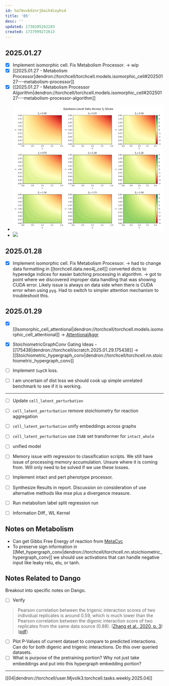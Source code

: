 ```yaml
---
id: ha7mvvbdznrjbaih4ioyhs4
title: '05'
desc: ''
updated: 1738205262283
created: 1737999272613
---
```

## 2025.01.27

- [x] Implement isomorphic cell. Fix Metabolism Processor. → wip
- [x] [[2025.01.27 - Metabolism Processor|dendron://torchcell/torchcell.models.isomorphic_cell#20250127---metabolism-processor]]
- [x] [[2025.01.27 - Metabolism Processor Algorithm|dendron://torchcell/torchcell.models.isomorphic_cell#20250127---metabolism-processor-algorithm]]
- ![](./assets/images/level_sets_epistasis_2025-01-27-18-03-50.png)
- ![](./assets/images/3d_epistasis_scatter_2025-01-27-18-03-45.png)

## 2025.01.28

- [x] Implement isomorphic cell. Fix Metabolism Processor. → had to change data formatting in [[torchcell.data.neo4j_cell]] converted dicts to hyperedge indices for easier batching processing in algorithm. → got to point where we discovered improper data handling that was showing CUDA error. Likely issue is always on data side when there is CUDA error when using `pyg`. Had to switch to simpler attention mechanism to troubleshoot this.

## 2025.01.29

- [x] [[Isomorphic_cell_attentional|dendron://torchcell/torchcell.models.isomorphic_cell_attentional]] → [AttentionalAggr](https://pytorch-geometric.readthedocs.io/en/latest/generated/torch_geometric.nn.aggr.AttentionalAggregation.html)
- [x] StoichiometricGraphConv Gating Ideas - [[175438|dendron://torchcell/scratch.2025.01.29.175438]] → [[Stoichiometric_hypergraph_conv|dendron://torchcell/torchcell.nn.stoichiometric_hypergraph_conv]]


- [ ] Implement `SupCR` loss.
- [ ] I am uncertain of dist loss we should cook up simple unrelated benchmark to see if it is working.

***

- [ ] Update `cell_latent_perturbation`
- [ ] `cell_latent_perturbation` remove stoichiometry for reaction aggregation
- [ ] `cell_latent_perturbation` unify embeddings across graphs
- [ ] `cell_latent_perturbation` use `ISAB` set transformer for `intact_whole`
- [ ] unified model

- [ ] Memory issue with regression to classification scripts. We still have issue of processing memory accumulation. Unsure where it is coming from. Will only need to be solved if we use these losses.
- [ ] Implement intact and pert phenotype processor.
- [ ] Synthesize Results in report. Discussion on consideration of use alternative methods like mse plus a divergence measure.
- [ ] Run metabolism label split regression run
- [ ] Information Diff., WL Kernel

## Notes on Metabolism

- Can get Gibbs Free Energy of reaction from [MetaCyc](https://biocyc.org/reaction?orgid=META&id=D-LACTATE-DEHYDROGENASE-CYTOCHROME-RXN)
- To preserve sign information in [[Met_hypergraph_conv|dendron://torchcell/torchcell.nn.stoichiometric_hypergraph_conv]] we should use activations that can handle negative input like leaky relu, elu, or tanh.

## Notes Related to Dango

Breakout into specific notes on Dango.

- [ ] Verify

> Pearson correlation between the trigenic interaction scores of two individual replicates is around 0.59, which is much lower than the Pearson correlation between the digenic interaction score of two replicates from the same data source (0.88). ([Zhang et al., 2020, p. 3](zotero://select/library/items/PJFDVT8Y)) ([pdf](zotero://open-pdf/library/items/AFBC5E89?page=3&annotation=D8D949VF))

- [ ] Plot P-Values of current dataset to compare to predicted interactions. Can do for both digenic and trigenic interactions. Do this over queried datasets.
- [ ] What is purpose of the pretraining portion? Why not just take embeddings and put into this hypergraph embedding portion?

***

[[04|dendron://torchcell/user.Mjvolk3.torchcell.tasks.weekly.2025.04]]
